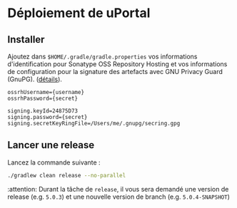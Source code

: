 # Déploiement de uPortal

## Installer

Ajoutez dans `$HOME/.gradle/gradle.properties` vos informations d'identification pour Sonatype OSS 
Repository Hosting et vos informations de configuration pour la signature des artefacts avec 
GNU Privacy Guard (GnuPG).
([détails](https://docs.gradle.org/current/userguide/signing_plugin.html#sec:signatory_credentials)).

```properties
ossrhUsername={username}
ossrhPassword={secret}

signing.keyId=24875D73
signing.password={secret}
signing.secretKeyRingFile=/Users/me/.gnupg/secring.gpg
```

## Lancer une release

Lancez la commande suivante :

```sh
./gradlew clean release --no-parallel
```

:attention: Durant la tâche de `release`, il vous sera demandé une version de release 
(e.g. `5.0.3`) et une nouvelle version de branch (e.g. `5.0.4-SNAPSHOT`)